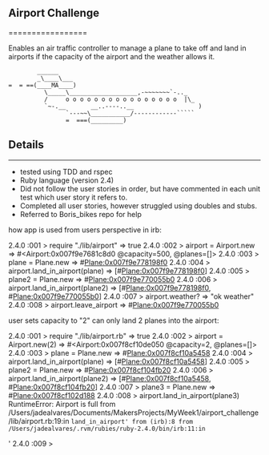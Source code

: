 ## Airport Challenge
=================

Enables an air traffic controller to manage a plane to take off and land in airports if the capacity of the airport and the weather allows it.


```
        ______
        _\____\___
=  = ==(____MA____)
          \_____\___________________,-~~~~~~~`-.._
          /     o o o o o o o o o o o o o o o o  |\_
          `~-.__       __..----..__                  )
                `---~~\___________/------------`````
                =  ===(_________)

```

## Details
---------

* tested using TDD and rspec
* Ruby language (version 2.4)
* Did not follow the user stories in order, but have commented in each unit test which user story it refers to.
* Completed all user stories, however struggled using doubles and stubs.
* Referred to Boris_bikes repo for help

how app is used from users perspective in irb:

2.4.0 :001 > require "./lib/airport"
 => true
2.4.0 :002 > airport = Airport.new
 => #<Airport:0x007f9e7681c8d0 @capacity=500, @planes=[]>
2.4.0 :003 > plane = Plane.new
 => #<Plane:0x007f9e778198f0>
2.4.0 :004 > airport.land_in_airport(plane)
 => [#<Plane:0x007f9e778198f0>]
2.4.0 :005 > plane2 = Plane.new
 => #<Plane:0x007f9e770055b0>
2.4.0 :006 > airport.land_in_airport(plane2)
 => [#<Plane:0x007f9e778198f0>, #<Plane:0x007f9e770055b0>]
2.4.0 :007 > airport.weather?
 => "ok weather"
2.4.0 :008 > airport.leave_airport
 => #<Plane:0x007f9e770055b0>

 user sets capacity to "2" can only land 2 planes into the airport:

 2.4.0 :001 > require "./lib/airport.rb"
 => true
2.4.0 :002 > airport = Airport.new(2)
 => #<Airport:0x007f8cf10de050 @capacity=2, @planes=[]>
2.4.0 :003 > plane = Plane.new
 => #<Plane:0x007f8cf10a5458>
2.4.0 :004 > airport.land_in_airport(plane)
 => [#<Plane:0x007f8cf10a5458>]
2.4.0 :005 > plane2 = Plane.new
 => #<Plane:0x007f8cf104fb20>
2.4.0 :006 > airport.land_in_airport(plane2)
 => [#<Plane:0x007f8cf10a5458>, #<Plane:0x007f8cf104fb20>]
2.4.0 :007 > plane3 = Plane.new
 => #<Plane:0x007f8cf102d188>
2.4.0 :008 > airport.land_in_airport(plane3)
RuntimeError: Airport is full
	from /Users/jadealvares/Documents/MakersProjects/MyWeek1/airport_challenge/lib/airport.rb:19:in `land_in_airport'
	from (irb):8
	from /Users/jadealvares/.rvm/rubies/ruby-2.4.0/bin/irb:11:in `<main>'
2.4.0 :009 >
